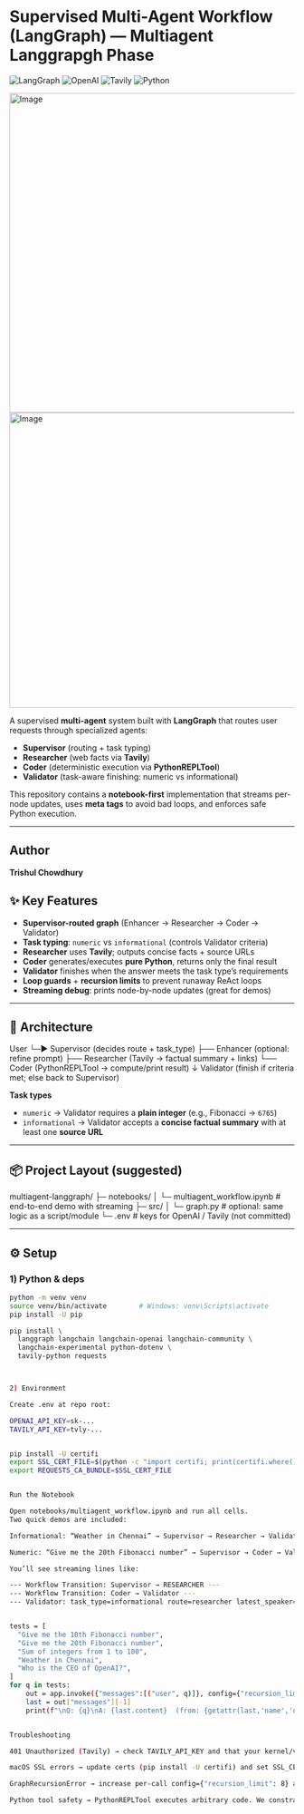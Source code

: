 # Supervised Multi-Agent Workflow (LangGraph) — **Multiagent Langgrapgh Phase**

![LangGraph](https://img.shields.io/badge/LangGraph-multiagent-blue)
![OpenAI](https://img.shields.io/badge/OpenAI-gpt--4o--mini-412991?logo=openai)
![Tavily](https://img.shields.io/badge/Tavily-Search-orange)
![Python](https://img.shields.io/badge/Python-3.10+-3776AB?logo=python)


<img width="1412" height="564" alt="Image" src="https://github.com/user-attachments/assets/f0dbe188-3de7-4c40-9201-01b276f59f68" />

<img width="514" height="521" alt="Image" src="https://github.com/user-attachments/assets/05fe3685-cf4b-4109-8511-eb6b765ea8c5" />

A supervised **multi-agent** system built with **LangGraph** that routes user requests through specialized agents:
- **Supervisor** (routing + task typing)
- **Researcher** (web facts via **Tavily**)
- **Coder** (deterministic execution via **PythonREPLTool**)
- **Validator** (task-aware finishing: numeric vs informational)

This repository contains a **notebook-first** implementation that streams per-node updates, uses **meta tags** to avoid bad loops, and enforces safe Python execution.

---

## Author

**Trishul Chowdhury**

## ✨ Key Features

- **Supervisor-routed graph** (Enhancer → Researcher → Coder → Validator)
- **Task typing**: `numeric` vs `informational` (controls Validator criteria)
- **Researcher** uses **Tavily**; outputs concise facts + source URLs
- **Coder** generates/executes **pure Python**, returns only the final result
- **Validator** finishes when the answer meets the task type’s requirements
- **Loop guards** + **recursion limits** to prevent runaway ReAct loops
- **Streaming debug**: prints node-by-node updates (great for demos)

---

## 🧠 Architecture


User
└─► Supervisor (decides route + task_type)
├── Enhancer (optional: refine prompt)
├── Researcher (Tavily → factual summary + links)
└── Coder (PythonREPLTool → compute/print result)
↓
Validator (finish if criteria met; else back to Supervisor)


**Task types**
- `numeric` → Validator requires a **plain integer** (e.g., Fibonacci → `6765`)
- `informational` → Validator accepts a **concise factual summary** with at least one **source URL**

---

## 📦 Project Layout (suggested)


multiagent-langgraph/
├─ notebooks/
│ └─ multiagent_workflow.ipynb # end-to-end demo with streaming
├─ src/
│ └─ graph.py # optional: same logic as a script/module
└─ .env # keys for OpenAI / Tavily (not committed)


---

## ⚙️ Setup

### 1) Python & deps

```bash
python -m venv venv
source venv/bin/activate        # Windows: venv\Scripts\activate
pip install -U pip

pip install \
  langgraph langchain langchain-openai langchain-community \
  langchain-experimental python-dotenv \
  tavily-python requests



2) Environment

Create .env at repo root:

OPENAI_API_KEY=sk-...
TAVILY_API_KEY=tvly-...


pip install -U certifi
export SSL_CERT_FILE=$(python -c "import certifi; print(certifi.where())")
export REQUESTS_CA_BUNDLE=$SSL_CERT_FILE


Run the Notebook

Open notebooks/multiagent_workflow.ipynb and run all cells.
Two quick demos are included:

Informational: “Weather in Chennai” → Supervisor → Researcher → Validator → END

Numeric: “Give me the 20th Fibonacci number” → Supervisor → Coder → Validator → END

You’ll see streaming lines like:

--- Workflow Transition: Supervisor → RESEARCHER ---
--- Workflow Transition: Coder → Validator ---
--- Validator: task_type=informational route=researcher latest_speaker=researcher ---


tests = [
  "Give me the 10th Fibonacci number",
  "Give me the 20th Fibonacci number",
  "Sum of integers from 1 to 100",
  "Weather in Chennai",
  "Who is the CEO of OpenAI?",
]
for q in tests:
    out = app.invoke({"messages":[("user", q)]}, config={"recursion_limit": 8})
    last = out["messages"][-1]
    print(f"\nQ: {q}\nA: {last.content}  (from: {getattr(last,'name','unknown')})")


Troubleshooting

401 Unauthorized (Tavily) → check TAVILY_API_KEY and that your kernel/venv actually loaded .env.

macOS SSL errors → update certs (pip install -U certifi) and set SSL_CERT_FILE/REQUESTS_CA_BUNDLE.

GraphRecursionError → increase per-call config={"recursion_limit": 8} and keep tool lists minimal per node.

Python tool safety → PythonREPLTool executes arbitrary code. We constrain prompts and block imports/IO; keep running in a trusted/local environment.
